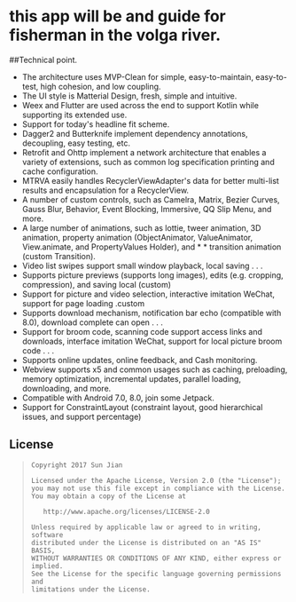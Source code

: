 
# this app will be and guide for fisherman in the volga river.
##Technical point.
* The architecture uses MVP-Clean for simple, easy-to-maintain, easy-to-test, high cohesion, and low coupling.
* The UI style is Matterial Design, fresh, simple and intuitive.
* Weex and Flutter are used across the end to support Kotlin while supporting its extended use.
* Support for today's headline fit scheme.
* Dagger2 and Butterknife implement dependency annotations, decoupling, easy testing, etc.
* Retrofit and Ohttp implement a network architecture that enables a variety of extensions, such as common log specification printing and cache configuration.
* MTRVA easily handles RecyclerViewAdapter's data for better multi-list results and encapsulation for a RecyclerView.
* A number of custom controls, such as Camelra, Matrix, Bezier Curves, Gauss Blur, Behavior, Event Blocking, Immersive, QQ Slip Menu, and more.
* A large number of animations, such as lottie, tweer animation, 3D animation, property animation (ObjectAnimator, ValueAnimator, View.animate, and PropertyValues Holder), and * * transition animation (custom Transition).
* Video list swipes support small window playback, local saving . . .
* Supports picture previews (supports long images), edits (e.g. cropping, compression), and saving local (custom)
* Support for picture and video selection, interactive imitation WeChat, support for page loading .custom
* Supports download mechanism, notification bar echo (compatible with 8.0), download complete can open . . .
* Support for broom code, scanning code support access links and downloads, interface imitation WeChat, support for local picture broom code . . .
* Supports online updates, online feedback, and Cash monitoring.
* Webview supports x5 and common usages such as caching, preloading, memory optimization, incremental updates, parallel loading, downloading, and more.
* Compatible with Android 7.0, 8.0, join some Jetpack.
* Support for ConstraintLayout (constraint layout, good hierarchical issues, and support percentage)

## License

> ```
> Copyright 2017 Sun Jian
>
> Licensed under the Apache License, Version 2.0 (the "License");
> you may not use this file except in compliance with the License.
> You may obtain a copy of the License at
>
>    http://www.apache.org/licenses/LICENSE-2.0
>
> Unless required by applicable law or agreed to in writing, software
> distributed under the License is distributed on an "AS IS" BASIS,
> WITHOUT WARRANTIES OR CONDITIONS OF ANY KIND, either express or implied.
> See the License for the specific language governing permissions and
> limitations under the License.
> ```
